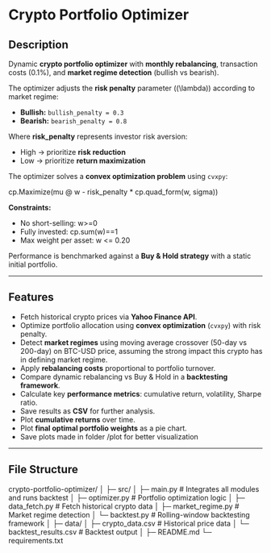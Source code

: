 # Crypto Portfolio Optimizer

## Description
Dynamic **crypto portfolio optimizer** with **monthly rebalancing**, transaction costs (0.1%), and **market regime detection** (bullish vs bearish).  

The optimizer adjusts the **risk penalty** parameter (\(\lambda\)) according to market regime:  

- **Bullish:** `bullish_penalty = 0.3`  
- **Bearish:** `bearish_penalty = 0.8`  

Where **risk_penalty** represents investor risk aversion:  
- High → prioritize **risk reduction**  
- Low → prioritize **return maximization**  

The optimizer solves a **convex optimization problem** using `cvxpy`:

cp.Maximize(mu @ w - risk_penalty * cp.quad_form(w, sigma))

**Constraints:**  
- No short-selling: w>=0  
- Fully invested: cp.sum(w)==1  
- Max weight per asset: w <= 0.20  

Performance is benchmarked against a **Buy & Hold strategy** with a static initial portfolio.

---

## Features
- Fetch historical crypto prices via **Yahoo Finance API**.  
- Optimize portfolio allocation using **convex optimization** (`cvxpy`) with risk penalty.  
- Detect **market regimes** using moving average crossover (50-day vs 200-day) on BTC-USD price, assuming the strong impact this crypto has in defining market regime.  
- Apply **rebalancing costs** proportional to portfolio turnover.  
- Compare dynamic rebalancing vs Buy & Hold in a **backtesting framework**.  
- Calculate key **performance metrics**: cumulative return, volatility, Sharpe ratio.  
- Save results as **CSV** for further analysis.  
- Plot **cumulative returns** over time.  
- Plot **final optimal portfolio weights** as a pie chart.
- Save plots made in folder /plot for better visualization

---

## File Structure
crypto-portfolio-optimizer/
│
├─ src/
│ ├─ main.py                # Integrates all modules and runs backtest
│ ├─ optimizer.py           # Portfolio optimization logic
│ ├─ data_fetch.py          # Fetch historical crypto data
│ ├─ market_regime.py       # Market regime detection
│ └─ backtest.py            # Rolling-window backtesting framework
│
├─ data/
│ ├─ crypto_data.csv        # Historical price data
│ └─ backtest_results.csv   # Backtest output
│
├─ README.md
└─ requirements.txt
